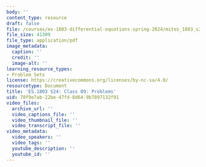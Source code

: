 ```yaml
---
body: ''
content_type: resource
draft: false
file: /courses/es-1803-differential-equations-spring-2024/mites_1803_s24_day9-problems.pdf
file_size: 41309
file_type: application/pdf
image_metadata:
  caption: ''
  credit: ''
  image-alt: ''
learning_resource_types:
- Problem Sets
license: https://creativecommons.org/licenses/by-nc-sa/4.0/
resourcetype: Document
title: 'ES.1803 S24: Class 09: Problems'
uid: 78f9e7ab-22be-47fd-8d64-9b7897132f91
video_files:
  archive_url: ''
  video_captions_file: ''
  video_thumbnail_file: ''
  video_transcript_file: ''
video_metadata:
  video_speakers: ''
  video_tags: ''
  youtube_description: ''
  youtube_id: ''
---
```

